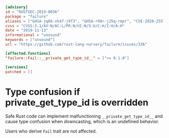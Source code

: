 ```toml
[advisory]
id = "RUSTSEC-2019-0036"
package = "failure"
aliases = ["GHSA-jq66-xh47-j9f3", "GHSA-r98r-j25q-rmpr", "CVE-2020-25575", "CVE-2019-25010"]
cvss = "CVSS:3.1/AV:N/AC:L/PR:N/UI:N/S:U/C:H/I:H/A:H"
date = "2019-11-13"
informational = "unsound"
keywords = ["unsound"]
url = "https://github.com/rust-lang-nursery/failure/issues/336"

[affected.functions]
"failure::Fail::__private_get_type_id__" = [">= 0.1.0"]

[versions]
patched = []
```

# Type confusion if __private_get_type_id__ is overridden

Safe Rust code can implement malfunctioning `__private_get_type_id__` and cause
type confusion when downcasting, which is an undefined behavior.

Users who derive `Fail` trait are not affected.
